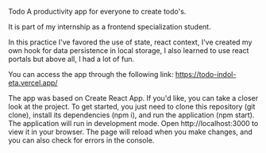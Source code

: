 
Todo
A productivity app for everyone to create todo's.

It is part of my internship as a frontend specialization student.

In this practice I've favored the use of state, react context, I've created my own hook for data persistence in local storage, I also learned to use react portals but above all, I had a lot of fun.

You can access the app through the following link:
https://todo-indol-eta.vercel.app/

The app was based on Create React App. If you'd like, you can take a closer look at the project. To get started, you just need to clone this repository (git clone), install its dependencies (npm i), and run the application (npm start). The application will run in development mode. Open http://localhost:3000 to view it in your browser. The page will reload when you make changes, and you can also check for errors in the console.



